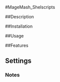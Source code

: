 #MageMash_Shelscripts


##Description


##Installation

       
##Usage


##Features


## Settings


### Notes

